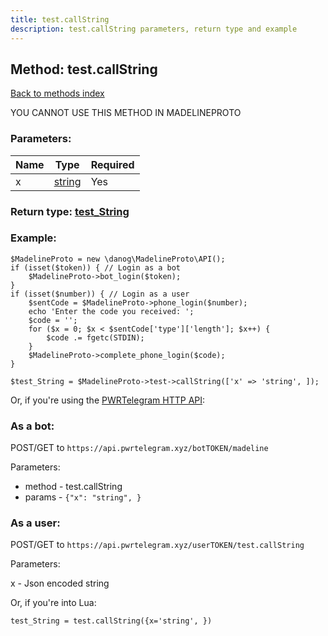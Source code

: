 ```yaml
---
title: test.callString
description: test.callString parameters, return type and example
---
```

## Method: test.callString  
[Back to methods index](index.md)


YOU CANNOT USE THIS METHOD IN MADELINEPROTO


### Parameters:

| Name     |    Type       | Required |
|----------|---------------|----------|
|x|[string](../types/string.md) | Yes|


### Return type: [test\_String](../types/test_String.md)

### Example:


```
$MadelineProto = new \danog\MadelineProto\API();
if (isset($token)) { // Login as a bot
    $MadelineProto->bot_login($token);
}
if (isset($number)) { // Login as a user
    $sentCode = $MadelineProto->phone_login($number);
    echo 'Enter the code you received: ';
    $code = '';
    for ($x = 0; $x < $sentCode['type']['length']; $x++) {
        $code .= fgetc(STDIN);
    }
    $MadelineProto->complete_phone_login($code);
}

$test_String = $MadelineProto->test->callString(['x' => 'string', ]);
```

Or, if you're using the [PWRTelegram HTTP API](https://pwrtelegram.xyz):

### As a bot:

POST/GET to `https://api.pwrtelegram.xyz/botTOKEN/madeline`

Parameters:

* method - test.callString
* params - `{"x": "string", }`



### As a user:

POST/GET to `https://api.pwrtelegram.xyz/userTOKEN/test.callString`

Parameters:

x - Json encoded string




Or, if you're into Lua:

```
test_String = test.callString({x='string', })
```

